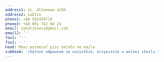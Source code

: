```yaml
---
address1: ul. Altanowa 4/U6
address2: Lublin
phone1: +48 501478714
phone2: +48 081 742 68 24
email: sykutjanusz@gmail.com
email2: '-'
fax1: '-'
fax2: '-'
head: Masz pytania? pisz śmiało na maila
subhead: 'chętnie odpowiem na wszystkie, oczywiście w wolnej chwili.'
---
```


